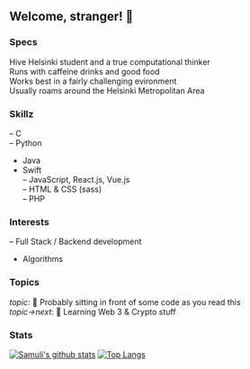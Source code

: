 ## Welcome, stranger! 👋

### Specs
Hive Helsinki student and a true computational thinker<br>
Runs with caffeine drinks and good food<br>
Works best in a fairly challenging evironment<br>
Usually roams around the Helsinki Metropolitan Area<br>

### Skillz
– C<br>
– Python<br>
- Java<br>
- Swift<br>
– JavaScript, React.js, Vue.js<br>
– HTML & CSS (sass)<br>
– PHP<br>

### Interests
– Full Stack / Backend development<br>
- Algorithms<br>

### Topics
*topic*: 🔭 Probably sitting in front of some code as you read this<br>
*topic->next*: 🌱 Learning Web 3 & Crypto stuff<br>

### Stats
[![Samuli's github stats](https://github-readme-stats.vercel.app/api?username=samulieronen&theme=dark&hide=prs)](https://github.com/anuraghazra/github-readme-stats) [![Top Langs](https://github-readme-stats.vercel.app/api/top-langs/?username=samulieronen&layout=compact)](https://github.com/anuraghazra/github-readme-stats)

<!--
**samulieronen/samulieronen** is a ✨ _special_ ✨ repository because its `README.md` (this file) appears on your GitHub profile.

Here are some ideas to get you started:

- 🔭 I’m currently working on ...
- 🌱 I’m currently learning ...
- 👯 I’m looking to collaborate on ...
- 🤔 I’m looking for help with ...
- 💬 Ask me about ...
- 📫 How to reach me: ...
- 😄 Pronouns: ...
- ⚡ Fun fact: ...
-->
